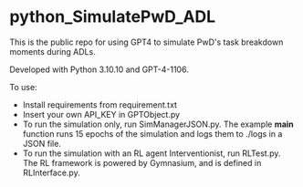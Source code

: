 # python_SimulatePwD_ADL
This is the public repo for using GPT4 to simulate PwD's task breakdown moments during ADLs.

Developed with Python 3.10.10 and GPT-4-1106.

To use:
* Install requirements from requirement.txt
* Insert your own API_KEY in GPTObject.py
* To run the simulation only, run SimManagerJSON.py. The example __main__ function runs 15 epochs of the simulation and logs them to ./logs in a JSON file.
* To run the simulation with an RL agent Interventionist, run RLTest.py. The RL framework is powered by Gymnasium, and is defined in RLInterface.py.
